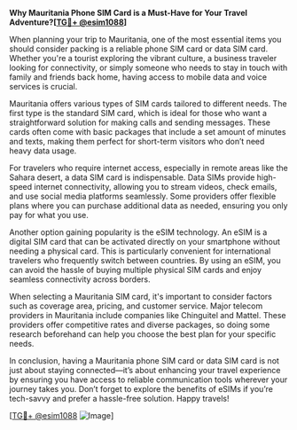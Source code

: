 **Why Mauritania Phone SIM Card is a Must-Have for Your Travel Adventure?[[TG💪+ @esim1088](https://t.me/s/esim1088)]**

When planning your trip to Mauritania, one of the most essential items you should consider packing is a reliable phone SIM card or data SIM card. Whether you're a tourist exploring the vibrant culture, a business traveler looking for connectivity, or simply someone who needs to stay in touch with family and friends back home, having access to mobile data and voice services is crucial.

Mauritania offers various types of SIM cards tailored to different needs. The first type is the standard SIM card, which is ideal for those who want a straightforward solution for making calls and sending messages. These cards often come with basic packages that include a set amount of minutes and texts, making them perfect for short-term visitors who don’t need heavy data usage.

For travelers who require internet access, especially in remote areas like the Sahara desert, a data SIM card is indispensable. Data SIMs provide high-speed internet connectivity, allowing you to stream videos, check emails, and use social media platforms seamlessly. Some providers offer flexible plans where you can purchase additional data as needed, ensuring you only pay for what you use.

Another option gaining popularity is the eSIM technology. An eSIM is a digital SIM card that can be activated directly on your smartphone without needing a physical card. This is particularly convenient for international travelers who frequently switch between countries. By using an eSIM, you can avoid the hassle of buying multiple physical SIM cards and enjoy seamless connectivity across borders.

When selecting a Mauritania SIM card, it's important to consider factors such as coverage area, pricing, and customer service. Major telecom providers in Mauritania include companies like Chinguitel and Mattel. These providers offer competitive rates and diverse packages, so doing some research beforehand can help you choose the best plan for your specific needs.

In conclusion, having a Mauritania phone SIM card or data SIM card is not just about staying connected—it’s about enhancing your travel experience by ensuring you have access to reliable communication tools wherever your journey takes you. Don’t forget to explore the benefits of eSIMs if you’re tech-savvy and prefer a hassle-free solution. Happy travels! 

[[TG💪+ @esim1088](https://t.me/s/esim1088) ![Image](https://i.postimg.cc/Y0z9fWf4/image.png)]